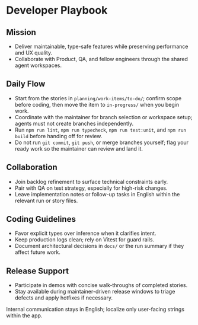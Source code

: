 # Developer Playbook

## Mission
- Deliver maintainable, type-safe features while preserving performance and UX quality.
- Collaborate with Product, QA, and fellow engineers through the shared agent workspaces.

## Daily Flow
- Start from the stories in `planning/work-items/to-do/`; confirm scope before coding, then move the item to `in-progress/` when you begin work.
- Coordinate with the maintainer for branch selection or workspace setup; agents must not create branches independently.
- Run `npm run lint`, `npm run typecheck`, `npm run test:unit`, and `npm run build` before handing off for review.
- Do not run `git commit`, `git push`, or merge branches yourself; flag your ready work so the maintainer can review and land it.

## Collaboration
- Join backlog refinement to surface technical constraints early.
- Pair with QA on test strategy, especially for high-risk changes.
- Leave implementation notes or follow-up tasks in English within the relevant run or story files.

## Coding Guidelines
- Favor explicit types over inference when it clarifies intent.
- Keep production logs clean; rely on Vitest for guard rails.
- Document architectural decisions in `docs/` or the run summary if they affect future work.

## Release Support
- Participate in demos with concise walk-throughs of completed stories.
- Stay available during maintainer-driven release windows to triage defects and apply hotfixes if necessary.

Internal communication stays in English; localize only user-facing strings within the app.
